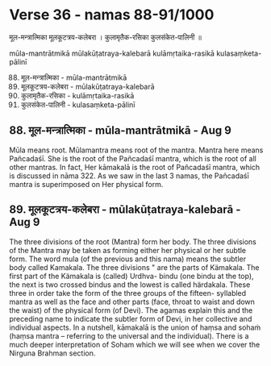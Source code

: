 # Verse 36 - namas 88-91/1000

मूल-मन्त्रात्मिका मूलकूटत्रय-कलेबरा ।
कुलामृतैक-रसिका कुलसंकेत-पालिनी ॥

mūla-mantrātmikā mūlakūṭatraya-kalebarā 
kulāmṛtaika-rasikā kulasaṃketa-pālinī

88. मूल-मन्त्रात्मिका - mūla-mantrātmikā
89. मूलकूटत्रय-कलेबरा - mūlakūṭatraya-kalebarā
90. कुलामृतैक-रसिका - kulāmṛtaika-rasikā
91. कुलसंकेत-पालिनी - kulasaṃketa-pālinī


## 88. मूल-मन्त्रात्मिका - mūla-mantrātmikā - Aug 9 

Mūla means root. Mūlamantra means root of the mantra. Mantra here means Pañcadaśī. She is the root of the Pañcadaśī mantra, which is the root of all other mantras. In fact, Her kāmakalā is the root of Pañcadaśī mantra, which is discussed in nāma 322. As we saw in the last 3 namas, the Pañcadaśī mantra is superimposed on Her physical form.

## 89. मूलकूटत्रय-कलेबरा - mūlakūṭatraya-kalebarā - Aug 9 

The three divisions of the root (Mantra) form her body. The three divisions of the Mantra may be taken as forming either her physical or her subtle form. The word mula (of the previous and this nama) means the subtler body called Kamakala. The three divisions " are the parts of Kämakala. The first part of the Kämakala is (called) Urdhva- bindu (one bindu at the top), the next is two crossed
bindus and the lowest is called härdakala. These three in order take the form of the three groups of the fifteen- syllabled mantra as well as the face and other parts (face, throat to waist and down the waist) of the physical form (of Devi). The agamas explain this and the preceding name to indicate the subtler form of Devi, in her collective and individual aspects. In a nutshell, kāmakalā is the union of haṃsa and sohaṁ (haṃsa mantra – referring to the universal and the individual). There is a much deeper interpretation of Soham which we will see when we cover the Nirguna Brahman section. 
